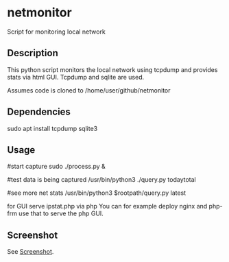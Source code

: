 # netmonitor

Script for monitoring local network

## Description

This python script monitors the local network using tcpdump and provides stats
via html GUI. Tcpdump and sqlite are used.

Assumes code is cloned to /home/user/github/netmonitor

## Dependencies

sudo apt install tcpdump sqlite3

## Usage

#start capture
sudo ./process.py &

#test data is being captured
/usr/bin/python3 ./query.py todaytotal

#see more net stats
/usr/bin/python3 $rootpath/query.py latest

for GUI
serve ipstat.php via php
You can for example deploy nginx and php-frm use that to serve the php GUI.

## Screenshot

See [Screenshot](https://github.com/mtseet/netmonitor/blob/master/Screenshot%20from%202022-01-16%2013-53-04.png).

